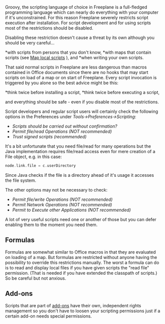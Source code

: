 Groovy, the scripting language of choice in Freeplane is a full-fledged programming language which can nearly do everything with your computer if it's unconstrained. For this reason Freeplane severely restricts script execution after installation. For script development and for using scripts most of the restrictions should be disabled.

Disabling these restriction doesn't cause a threat by its own although you should be very careful...

*with scripts from persons that you don't know,
*with maps that contain scripts (see [Map local scripts](Map_local_scripts.md) ), and
*when writing your own scripts.

That said normal scripts in Freeplane are less dangerous than macros contained in Office documents since there are no hooks that may start scripts on load of a map or on start of Freeplane. Every script invocation is triggered by you alone so the best advice might be this:

*think twice before installing a script,
*think twice before executing a script,

and everything should be safe - even if you disable most of the restrictions.

Script developers and regular script users will certainly check the following options in the Preferences under *Tools->Preferences->Scripting*:

* *Scripts should be carried out without confirmation?*
* *Permit file/read Operations (NOT recommended)*
* *Trust signed scripts (recommended)*

It's a bit unfortunate that you need file/read for many operations but the Java implementation requires file/read access even for mere creation of a File object, e.g. in this case:
```groovy
node.link.file = c.userDirectory
```
Since Java checks if the file is a directory ahead of it's usage it accesses the file system.

The other options may not be necessary to check:

* *Permit file/write Operations (NOT recommended)*
* *Permit Network Operations (NOT recommended)*
* *Permit to Execute other Applications (NOT recommended)*

A lot of very useful scripts need one or another of those but you can defer enabling them to the moment you need them.

## Formulas
Formulas are somewhat similar to Office macros in that they are evaluated on loading of a map. But formulas are restricted without anyone having the possibility to override this restrictions manually. The worst a formula can do is to read and display local files if you have given scripts the "read file" permission. (That is needed if you have extended the classpath of scripts.) So be careful but not anxious.

## Add-ons
Scripts that are part of [add-ons](../getting-started/Add-ons_(install).md) have their own, independent rights management so you don't have to loosen your scripting permissions just if a certain add-on needs special permissions.

<!-- ({Category:Script}) -->

